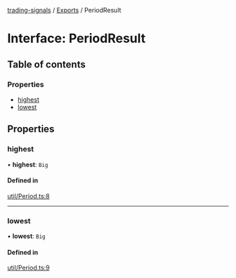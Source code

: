 [trading-signals](../README.md) / [Exports](../modules.md) / PeriodResult

# Interface: PeriodResult

## Table of contents

### Properties

- [highest](PeriodResult.md#highest)
- [lowest](PeriodResult.md#lowest)

## Properties

### highest

• **highest**: `Big`

#### Defined in

[util/Period.ts:8](https://github.com/bennycode/trading-signals/blob/53d8192/src/util/Period.ts#L8)

---

### lowest

• **lowest**: `Big`

#### Defined in

[util/Period.ts:9](https://github.com/bennycode/trading-signals/blob/53d8192/src/util/Period.ts#L9)
